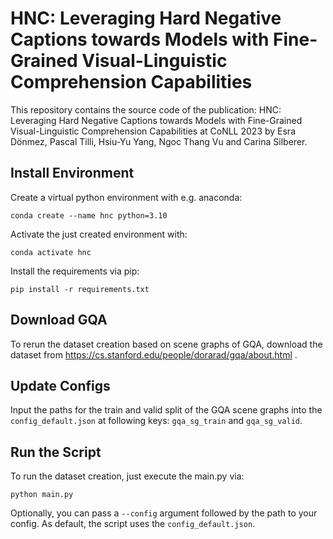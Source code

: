 # HNC: Leveraging Hard Negative Captions towards Models with Fine-Grained Visual-Linguistic Comprehension Capabilities

This repository contains the source code of the publication: HNC: Leveraging Hard Negative Captions towards Models with Fine-Grained Visual-Linguistic Comprehension Capabilities at CoNLL 2023 by Esra Dönmez, Pascal Tilli, Hsiu-Yu Yang, Ngoc Thang Vu and Carina Silberer.

## Install Environment
Create a virtual python environment with e.g. anaconda:

```
conda create --name hnc python=3.10
```
Activate the just created environment with:
```
conda activate hnc
```
Install the requirements via pip:
```
pip install -r requirements.txt
```

## Download GQA
To rerun the dataset creation based on scene graphs of GQA, download the dataset from https://cs.stanford.edu/people/dorarad/gqa/about.html .

## Update Configs
Input the paths for the train and valid split of the GQA scene graphs into the `config_default.json` at following keys: `gqa_sg_train` and `gqa_sg_valid`.

## Run the Script
To run the dataset creation, just execute the main.py via:
```
python main.py
```
Optionally, you can pass a `--config` argument followed by the path to your config.
As default, the script uses the `config_default.json`.
